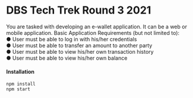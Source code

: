 # DBS Tech Trek Round 3 2021

You are tasked with developing an e-wallet application. It can be a web or mobile application.
Basic Application Requirements (but not limited to):  
● User must be able to log in with his/her credentials  
● User must be able to transfer an amount to another party  
● User must be able to view his/her own transaction history  
● User must be able to view his/her own balance  

#### Installation
```npm install```   
```npm start```
